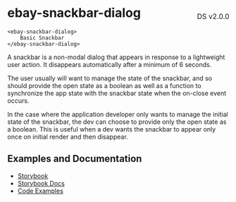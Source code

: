 <h1 style='display: flex; justify-content: space-between; align-items: center;'>
    <span>
        ebay-snackbar-dialog
    </span>
    <span style='font-weight: normal; font-size: medium; margin-bottom: -15px;'>
        DS v2.0.0
    </span>
</h1>

```marko
<ebay-snackbar-dialog>
    Basic Snackbar
</ebay-snackbar-dialog>
```

A snackbar is a non-modal dialog that appears in response to a lightweight user action. It disappears automatically after a minimum of 6 seconds.

The user usually will want to manage the state of the snackbar, and so should provide the open state as a boolean as well as a function to synchronize the app state with the snackbar state when the on-close event occurs.

In the case where the application developer only wants to manage the initial state of the snackbar, the dev can choose to provide only the open state as a boolean. This is useful when a dev wants the snackbar to appear only once on initial render and then disappear.

## Examples and Documentation

-   [Storybook](https://ebay.github.io/ebayui-core/?path=/story/dialogs-ebay-snackbar-dialog)
-   [Storybook Docs](https://ebay.github.io/ebayui-core/?path=/docs/dialogs-ebay-snackbar-dialog)
-   [Code Examples](https://github.com/eBay/ebayui-core/tree/master/src/components/ebay-snackbar-dialog/examples)
